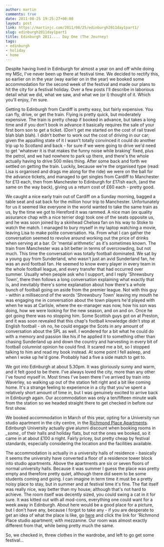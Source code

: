 ```yaml
---
author: martin
comments: true
date: 2011-08-25 19:25:27+00:00
layout: post
link: https://martinjc.com/2011/08/25/edinburgh2011day1part1/
slug: edinburgh2011day1part1
title: Edinburgh 2011.... Day One (The Journey)
tags:
- edinburgh
- holiday
- home
---
```


Despite having lived in Edinburgh for almost a year on and off while doing my MSc, I've never been up there at festival time. We decided to rectify this, so earlier on in the year (way earlier on in the year) we booked some accommodation for the second week of the festival and made our plans to hit the city for a festival holiday. Over a few posts I'll describe in laborious detail what we did, what we saw, and what we (or I) thought of it. Which you'll enjoy, I'm sure.

Getting to Edinburgh from Cardiff is pretty easy, but fairly expensive. You can fly, drive, or get the train. Flying is pretty quick, but moderately expensive. The train is pretty cheap if booked in advance, but takes a long time and if you don't book in advance it basically requires the sale of your first born son to get a ticket. (Don't get me started on the cost of rail travel blah blah blah). I didn't bother to work out the cost of driving in our car; given the appalling state of it I wasn't totally convinced it could do another trip up to Scotland and back - for sure if we were going to drive we'd need to get 'whatever it is that makes the funny noise while braking' fixed, plus the petrol, and we had nowhere to park up there, and there's the whole actually having to drive 500 miles thing. After some back and forth we settled on getting the train. Luckily, because we're the organised type (read: Lisa is organised and drags me along for the ride) we were on the ball for the advance tickets, and managed to get singles from Cardiff to Manchester for £13 each, then from Manchester to Edinburgh for £17ish each, (and the same on the way back), giving us a return cost of £60 each - pretty good.

We caught a nice early train out of Cardiff on a Sunday morning, bagged a table seat and sat back for the million hour trip to Manchester. Unfortunately for us it seemed like everyone in the world wanted to take the same train as us, by the time we got to Hereford it was rammed. A nice man (ex quality assurance chap with a nice terrier dog) took one of the seats opposite us, and he was soon joined by a skinhead Chelsea fan on his way to Stoke to watch the match. I managed to bury myself in my laptop watching a movie, leaving Lisa to make polite conversation. Ha. From what I can gather the conversation seemed to revolve around working out the price of drinks when serving at a bar. Or 'mental arithmetic' as it's sometimes known. The train from Manchester was a bit better in terms of overcrowding, but not much. This time the conversation was totally football dominated. We sat by a young guy from Sunderland, who wasn't just an avid Sunderland fan, he was an avid football fan. He seemed to know every player in every team in the whole football league, and every transfer that had occurred over summer. Usually when people ask who I support, and I reply 'Shrewsbury Town', there then follows a long conversation explaining what exactly that is, and inevitably there's some explanation about how there's a whole bunch of football going on aside from the premier league. Not with this guy - within a millisecond of the words 'Shrewsbury Town' leaving my mouth he was engaging me in conversation about the town players he'd played with when he was at Carlisle, where the ex-manager was now, how his son was doing, how we were looking for the new season, and on and on. Once he got going there was no stopping him. Some Scottish guys got on at Preston, and it was soon revealed that this chap's football knowledge didn't stop at English football - oh no, he could engage the Scots in any amount of conversation about the SPL as well. I wondered for a bit what he could do with a memory and passion like his if he applied it to something other than chasing Sunderland up and down the country and harvesting in every bit of football columnist opinion he could find. It scared me a bit, so I stopped talking to him and read my book instead. At some point I fell asleep, and when I woke up he'd gone. Probably had a five a side match to get to.

We got into Edinburgh at about 5.30pm. It was gloriously sunny and warm, and it felt good to be there. I've always loved the city, more than any other I've found myself in. Most times I've been there I've arrived by train into Waverley, so walking up out of the station felt right and a bit like coming home. It's a strange feeling to experience in a city that you've spent a relatively short amount of time in, but I was genuinely excited to arrive back in Edinburgh again. Our accommodation was only a ten/fifteen minute walk from the station so we headed straight there to get checked in before our first show.

We booked accommodation in March of this year, opting for a University run studio apartment in the city centre, in the [Richmond Place Apartments](http://www.edinburghfirst.co.uk/for-accommodation/richmond-place-apartments). Edinburgh University actually give alumni discount when booking rooms in *_some*_ of their halls and holiday flats, but not the ones we booked, so it came in at about £100 a night. Fairly pricey, but pretty cheap by festival standards, especially considering the location and the facilities available.

The accommodation is actually in a university halls of residence - basically it seems the university have converted a floor of a residence tower block into studio apartments. Above the apartments are six or seven floors of normal university halls. Because it was summer I guess the place was pretty empty and therefore pretty quiet, although there did seem to be some students coming and going. I can imagine in term time it must be a pretty noisy place to stay, but in summer and at festival time it's fine. The flat itself was really nice, way better than my house; although that's not hard to achieve. The room itself was decently sized, you could swing a cat in it for sure. It was kitted out with all mod-cons, everything one could want for a week away in Edinburgh. About here would be a good place for a picture, but I don't have any, because I forgot to take any - if you are desperate to get an idea of what the place is like, go [here](http://www.edinburghfirst.co.uk/for-accommodation/richmond-place-apartments/virtual-tour) and click the link for 'Richmond Place studio apartment; with mezzanine. Our room was almost exactly different from that, while being pretty much the same.

So, we checked in, threw clothes in the wardrobe, and left to go get some festival...
